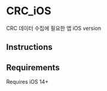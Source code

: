 # CRC_iOS
CRC 데이터 수집에 필요한 앱 iOS version

Instructions
------------

Requirements
------------
Requires iOS 14+
